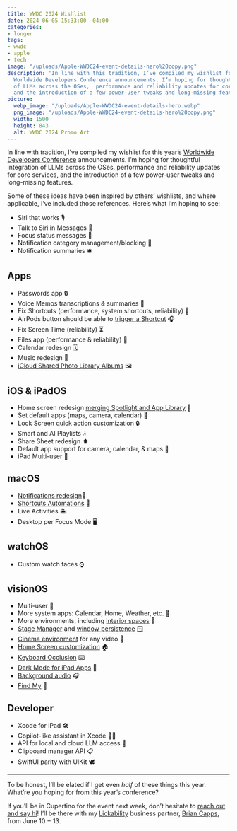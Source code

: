 ```yaml
---
title: WWDC 2024 Wishlist
date: 2024-06-05 15:33:00 -04:00
categories:
- longer
tags:
- wwdc
- apple
- tech
image: "/uploads/Apple-WWDC24-event-details-hero%20copy.png"
description: 'In line with this tradition, I’ve compiled my wishlist for this year’s
  Worldwide Developers Conference announcements. I’m hoping for thoughtful integration
  of LLMs across the OSes,  performance and reliability updates for core services,
  and the introduction of a few power-user tweaks and long-missing features. '
picture:
  webp_image: "/uploads/Apple-WWDC24-event-details-hero.webp"
  png_image: "/uploads/Apple-WWDC24-event-details-hero%20copy.png"
  width: 1500
  height: 843
  alt: WWDC 2024 Promo Art
---
```


In line with tradition, I’ve compiled my wishlist for this year’s [Worldwide Developers Conference](https://developer.apple.com/wwdc24/) announcements. I’m hoping for thoughtful integration of LLMs across the OSes, performance and reliability updates for core services, and the introduction of a few power-user tweaks and long-missing features. 

<!-- more -->

Some of these ideas have been inspired by others’ wishlists, and where applicable, I’ve included those references. Here’s what I’m hoping to see:

- Siri that works 🎙️
- Talk to Siri in Messages 💬
- Focus status messages 👀
- Notification category management/blocking 📵
- Notification summaries 🛎️

## Apps
- Passwords app 🔒
- Voice Memos transcriptions & summaries 🎤
- Fix Shortcuts (performance, system shortcuts, reliability) 🦾
- AirPods button should be able to [trigger a Shortcut](https://x.com/irace/status/1785696515333161296) 🎧
- Fix Screen Time (reliability) ⏳
- Files app (performance & reliability) 📂
- Calendar redesign 🗓️
- Music redesign 🎵
- [iCloud Shared Photo Library Albums](https://x.com/irace/status/1785696515333161296) 🖼️

## iOS & iPadOS
- Home screen redesign [merging Spotlight and App Library](https://x.com/irace/status/1793286898493849659) 📱
- Set default apps (maps, camera, calendar) 📲
- Lock Screen quick action customization 🔒
- Smart and AI Playlists 🎶
- Share Sheet redesign ⬆️
- Default app support for camera, calendar, & maps 📍
- iPad Multi-user 👥

## macOS
- [Notifications redesign](https://www.macstories.net/linked/appstories-episode-385-our-2024-macos-and-visionos-wwdc-wishes/)🔔
- [Shortcuts Automations](https://www.macstories.net/linked/appstories-episode-385-our-2024-macos-and-visionos-wwdc-wishes/) 🤖
- Live Activities 🏝️
- Desktop per Focus Mode 🖥️

## watchOS
- Custom watch faces ⌚️

## visionOS
- Multi-user 👥
- More system apps: Calendar, Home, Weather, etc. 🥽
- More environments, including [interior spaces](https://x.com/sdw/status/1798202960679440825) 🌇
- [Stage Manager](https://x.com/AlbertoCarlier/status/1798327879257952585) and [window persistence](https://x.com/Jeehut/status/1797924373845963252) 🪟
- [Cinema environment](https://x.com/AlbertoCarlier/status/1798058451702300901) for any video 🍿
- [Home Screen customization](https://bondi.blog/2024/02/03/what-visionos-needs-most-right-now/) 🏠
- [Keyboard Occlusion](https://bondi.blog/2024/02/03/what-visionos-needs-most-right-now/) ⌨️ 
- [Dark Mode for iPad Apps](https://bondi.blog/2024/02/03/what-visionos-needs-most-right-now/) 🌚 
- [Background audio](https://bondi.blog/2024/02/03/what-visionos-needs-most-right-now/) 🎧
- [Find My](https://bondi.blog/2024/02/03/what-visionos-needs-most-right-now/) 🔎

## Developer

- Xcode for iPad 🛠️
- Copilot-like assistant in Xcode 🧑‍✈️
- API for local and cloud LLM access 🤖
- Clipboard manager API 📋
- SwiftUI parity with UIKit 🕊️

---

To be honest, I’ll be elated if I get even _half_ of these things this year. What’re you hoping for from this year’s conference? 

If you’ll be in Cupertino for the event next week, don’t hesitate to [reach out and say hi](/contact)! I’ll be there with my [Lickability](https://lickability.com) business partner, [Brian Capps](http://bcapps.org), from June 10  –  13.